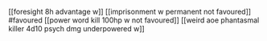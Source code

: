 [[foresight 8h advantage w]] 
[[imprisonment w permanent not favoured]] #favoured 
[[power word kill 100hp w not favoured]]
[[weird aoe phantasmal killer 4d10 psych dmg underpowered w]]